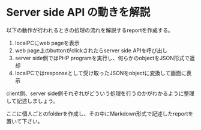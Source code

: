 # Server side API の動きを解説

以下の動作が行われるときの処理の流れを解説するreportを作成する。

1. localPCにweb pageを表示
2. web page上のbuttonがclickされたらserver side APIを呼び出し
3. server side側ではPHP programを実行し、何らかのobjectをJSON形式で返却
4. localPCではresponseとして受け取ったJSONをobjectに変換して画面に表示

client側、server side側それぞれがどういう処理を行うのかがわかるように整理して記述しましょう。

ここに個人ごとのfolderを作成し、その中にMarkdown形式で記述したreportを置いて下さい。
